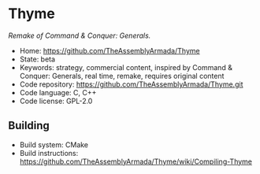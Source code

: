 # Thyme

_Remake of Command & Conquer: Generals._

- Home: https://github.com/TheAssemblyArmada/Thyme
- State: beta
- Keywords: strategy, commercial content, inspired by Command & Conquer: Generals, real time, remake, requires original content
- Code repository: https://github.com/TheAssemblyArmada/Thyme.git
- Code language: C, C++
- Code license: GPL-2.0

## Building

- Build system: CMake
- Build instructions: https://github.com/TheAssemblyArmada/Thyme/wiki/Compiling-Thyme
